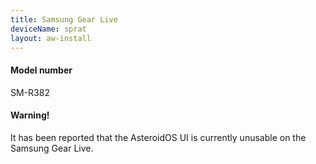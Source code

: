 ```yaml
---
title: Samsung Gear Live
deviceName: sprat
layout: aw-install
---
```

<div class="callout callout-info">
    <h4>Model number</h4>
    <p>SM-R382</p>
</div>

<div class="callout callout-warning">
    <h4>Warning!</h4>
    <p>It has been reported that the AsteroidOS UI is currently unusable on the Samsung Gear Live.</p>
</div>
